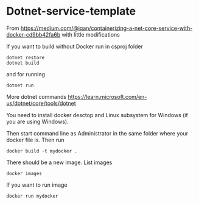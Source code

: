# Dotnet-service-template
From https://medium.com/@iqan/containerizing-a-net-core-service-with-docker-cd9bb42fa6b with little modifications

If you want to build without Docker run in csproj folder

```console
dotnet restore
dotnet build
```
and for running

```console
dotnet run
```

More dotnet commands https://learn.microsoft.com/en-us/dotnet/core/tools/dotnet

You need to install docker desctop and Linux subsystem for Windows (if you are using Windows).

Then start command line as Administrator in the same folder where your docker file is. Then run

```console
docker build -t mydocker .
```

There should be a new image. List images

```console
docker images
```

If you want to run image

```console
docker run mydocker
```
